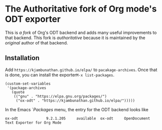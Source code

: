 # The Authoritative fork of Org mode's ODT exporter 

This is *a fork* of Org's ODT backend and adds many useful improvements to that backend.  This fork is *authoritative* because it is maintained by the *original* author of that backend.  

## Installation

Add `https://kjambunathan.github.io/elpa/` to `pacakage-archives`.  Once that is done, you can install the exporter`M-x list-packages`. 

```
(custom-set-variables
 '(package-archives
   (quote
    (("gnu" . "https://elpa.gnu.org/packages/")
     ("ox-odt" . "https://kjambunathan.github.io/elpa/")))))
```
 
 In the Emacs `*Packages* menu, the entry for the ODT backend looks like
 
 
```
ox-odt             9.2.1.205     available  ox-odt     OpenDocument Text Exporter for Org Mode
```
